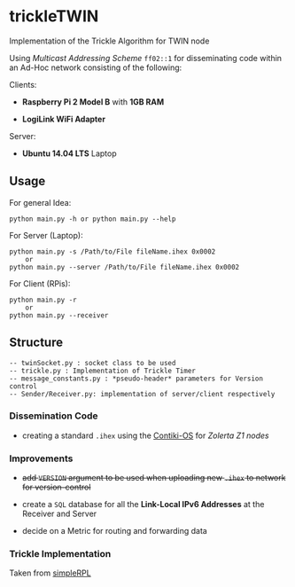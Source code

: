 # trickleTWIN
Implementation of the Trickle Algorithm for TWIN node

Using *Multicast Addressing Scheme* `ff02::1` for disseminating code
within an Ad-Hoc network consisting of the following:

Clients:

- __Raspberry Pi 2 Model B__ with __1GB RAM__

- __LogiLink WiFi Adapter__

Server:

- __Ubuntu 14.04 LTS__ Laptop


## Usage

For general Idea:

    python main.py -h or python main.py --help

For Server (Laptop):
	
	python main.py -s /Path/to/File fileName.ihex 0x0002 
		or 
	python main.py --server /Path/to/File fileName.ihex 0x0002

For Client (RPis):

	python main.py -r
		or
	python main.py --receiver


## Structure

	-- twinSocket.py : socket class to be used 
	-- trickle.py : Implementation of Trickle Timer 
	-- message_constants.py : *pseudo-header* parameters for Version control
	-- Sender/Receiver.py: implementation of server/client respectively

### Dissemination Code

- creating a standard `.ihex` using the [Contiki-OS](https://github.com/contiki-os/contiki) for *Zolerta Z1 nodes*

### Improvements

- ~~add `VERSION` argument to be used when uploading new `.ihex` to network for version-control~~

- create a `SQL` database for all the __Link-Local IPv6 Addresses__ at the Receiver and Server

- decide on a Metric for routing and forwarding data 

### Trickle Implementation 

Taken from [simpleRPL](https://github.com/tcheneau/simpleRPL)
